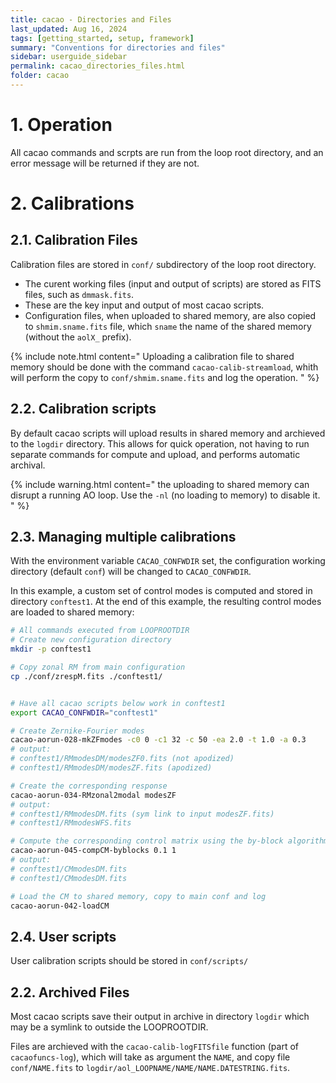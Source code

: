 ```yaml
---
title: cacao - Directories and Files
last_updated: Aug 16, 2024
tags: [getting_started, setup, framework]
summary: "Conventions for directories and files"
sidebar: userguide_sidebar
permalink: cacao_directories_files.html
folder: cacao
---
```



# 1. Operation


All cacao commands and scrpts are run from the loop root directory, and an error message will be returned if they are not.


# 2. Calibrations

## 2.1. Calibration Files

Calibration files are stored in `conf/` subdirectory of the loop root directory.

- The curent working files (input and output of scripts) are stored as FITS files, such as `dmmask.fits`.
- These are the key input and output of most cacao scripts.
- Configuration files, when uploaded to shared memory, are also copied to `shmim.sname.fits` file, which `sname` the name of the shared memory (without the `aolX_` prefix).

{% include note.html content="
Uploading a calibration file to shared memory should be done with the command `cacao-calib-streamload`, whith will perform the copy to `conf/shmim.sname.fits` and log the operation.
" %}





## 2.2. Calibration scripts

By default cacao scripts will upload results in shared memory and archieved to the `logdir` directory. This allows for quick operation, not having to run separate commands for compute and upload, and performs automatic archival.

{% include warning.html content="
the uploading to shared memory can disrupt a running AO loop. Use the `-nl` (no loading to memory) to disable it.
" %}

## 2.3. Managing multiple calibrations

With the environment variable `CACAO_CONFWDIR` set, the configuration working directory (default `conf`) will be changed to `CACAO_CONFWDIR`.




In this example, a custom set of control modes is computed and stored in directory `conftest1`. At the end of this example, the resulting control modes are loaded to shared memory:
```bash
# All commands executed from LOOPROOTDIR
# Create new configuration directory
mkdir -p conftest1

# Copy zonal RM from main configuration
cp ./conf/zrespM.fits ./conftest1/


# Have all cacao scripts below work in conftest1
export CACAO_CONFWDIR="conftest1"

# Create Zernike-Fourier modes
cacao-aorun-028-mkZFmodes -c0 0 -c1 32 -c 50 -ea 2.0 -t 1.0 -a 0.3
# output:
# conftest1/RMmodesDM/modesZF0.fits (not apodized)
# conftest1/RMmodesDM/modesZF.fits (apodized)

# Create the corresponding response
cacao-aorun-034-RMzonal2modal modesZF
# output:
# conftest1/RMmodesDM.fits (sym link to input modesZF.fits)
# conftest1/RMmodesWFS.fits

# Compute the corresponding control matrix using the by-block algorithm
cacao-aorun-045-compCM-byblocks 0.1 1
# output:
# conftest1/CMmodesDM.fits
# conftest1/CMmodesDM.fits

# Load the CM to shared memory, copy to main conf and log
cacao-aorun-042-loadCM

```



## 2.4. User scripts

User calibration scripts should be stored in `conf/scripts/`


## 2.2. Archived Files

Most cacao scripts save their output in archive in directory `logdir` which may be a symlink to outside the LOOPROOTDIR.

Files are archieved with the `cacao-calib-logFITSfile` function (part of `cacaofuncs-log`), which will take as argument the `NAME`, and copy file `conf/NAME.fits` to `logdir/aol_LOOPNAME/NAME/NAME.DATESTRING.fits`.




